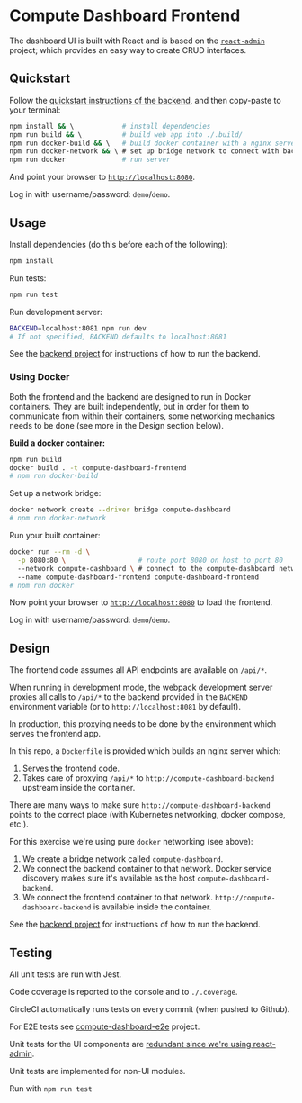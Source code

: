 # Compute Dashboard Frontend

The dashboard UI is built with React and is based on the
[`react-admin`](https://github.com/marmelab/react-admin) project;
which provides an easy way to create CRUD interfaces.

## Quickstart

Follow the [quickstart instructions of the backend](https://github.com/EyalAr/compute-dashboard-backend#quickstart),
and then copy-paste to your terminal:

```sh
npm install && \            # install dependencies
npm run build && \          # build web app into ./.build/
npm run docker-build && \   # build docker container with a nginx server
npm run docker-network && \ # set up bridge network to connect with backend
npm run docker              # run server
```

And point your browser to [`http://localhost:8080`](http://localhost:8080).

Log in with username/password: `demo`/`demo`.

## Usage

Install dependencies (do this before each of the following):

```sh
npm install
```

Run tests:

```sh
npm run test
```

Run development server:

```sh
BACKEND=localhost:8081 npm run dev
# If not specified, BACKEND defaults to localhost:8081
```

See the [backend project](https://github.com/EyalAr/compute-dashboard-backend)
for instructions of how to run the backend.

### Using Docker

Both the frontend and the backend are designed to run in Docker containers.
They are built independently, but in order for them to communicate from within
their containers, some networking mechanics needs to be done (see more in the
Design section below).

**Build a docker container:**

```sh
npm run build
docker build . -t compute-dashboard-frontend
# npm run docker-build
```

Set up a network bridge:

```sh
docker network create --driver bridge compute-dashboard
# npm run docker-network
```

Run your built container:

```sh
docker run --rm -d \
  -p 8080:80 \                  # route port 8080 on host to port 80
  --network compute-dashboard \ # connect to the compute-dashboard network
  --name compute-dashboard-frontend compute-dashboard-frontend
# npm run docker
```

Now point your browser to [`http://localhost:8080`](http://localhost:8080) to
load the frontend.

Log in with username/password: `demo`/`demo`.

## Design

The frontend code assumes all API endpoints are available on `/api/*`.

When running in development mode, the webpack development server proxies all
calls to `/api/*` to the backend provided in the `BACKEND` environment variable
(or to `http://localhost:8081` by default).

In production, this proxying needs to be done by the environment which serves
the frontend app.

In this repo, a `Dockerfile` is provided which builds an nginx server which:

1. Serves the frontend code.
2. Takes care of proxying `/api/*` to `http://compute-dashboard-backend`
   upstream inside the container.

There are many ways to make sure `http://compute-dashboard-backend` points to
the correct place (with Kubernetes networking, docker compose, etc.).

For this exercise we're using pure `docker` networking (see above):

1. We create a bridge network called `compute-dashboard`.
2. We connect the backend container to that network. Docker service discovery
   makes sure it's available as the host `compute-dashboard-backend`.
3. We connect the frontend container to that network.
   `http://compute-dashboard-backend` is available inside the container.

See the [backend project](https://github.com/EyalAr/compute-dashboard-backend)
for instructions of how to run the backend.

## Testing

All unit tests are run with Jest.

Code coverage is reported to the console and to `./.coverage`.

CircleCI automatically runs tests on every commit (when pushed to Github).

For E2E tests see [compute-dashboard-e2e](https://github.com/EyalAr/compute-dashboard-e2e)
project.

Unit tests for the UI components are [redundant since we're using react-admin](https://marmelab.com/react-admin/UnitTesting.html).

Unit tests are implemented for non-UI modules.

Run with `npm run test`
